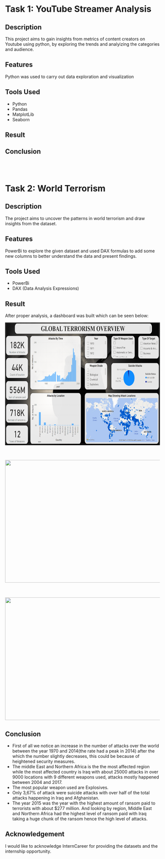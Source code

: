 # Task 1: YouTube Streamer Analysis

## Description

This project aims to gain insights from metrics of content creators on Youtube using python, by exploring the trends and analyizing the categories and audience.

## Features 

Python was used to carry out data exploration and visualization

## Tools Used

* Python
* Pandas
* MatplotLib
* Seaborn

## Result 



## Conclusion



<br> <br>
# Task 2: World Terrorism

## Description 

The project aims to uncover the patterns in world terrorism and draw insights from the dataset. <br> 

## Features 

PowerBi to explore the given dataset and used DAX formulas to add some new columns to better understand the data and present findings. <br> 

## Tools Used

* PowerBi
* DAX (Data Analysis Expressions)

## Result 

After proper analysis, a dashboard was built which can be seen below: 

<p align = 'center'> 
<img width='700' height='400' src = "https://github.com/obinnameso/TASK_INTERN_CAREER/blob/main/task_2/img/terrorism_page1.png?raw=true">
</p>  <br> 

<p align = 'center'> 
<img width='700' height='400' src = "img\terrorism_page2.png">
</p> <br>

<p align = 'center'> 
<img width='700' height='400' src = "img\terrorism_page3.png">
</p>

## Conclusion

* First of all we notice an increase in the number of attacks over the world between the year 1970 and 2014(the rate had a peak in 2014) after the which the number slightly decreases, this could be because of heightened security measures.
*  The middle East and Northern Africa is the the most affected region while the most affected country is Iraq with about 25000 attacks in over 9000 locations with 9 different weapons used, attacks mostly happened between 2004 and 2017.
*  The most popular weapon used are Explosives.
* Only 3,67% of attack were suicide attacks with over half of the total attacks happening in Iraq and Afghanistan.
* The year 2015 was the year with the highest amount of ransom paid to terrorists with about $277 million. And looking by region, Middle East and Northern Africa had the highest level of ransom paid with Iraq taking a huge chunk of the ransom hence the high level of attacks. <br> 

## Acknowledgement 

I would like to acknowledge InternCareer for providing the datasets and the internship opportunity.

